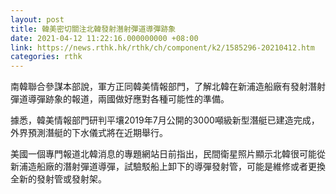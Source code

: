 ```yaml
---
layout: post
title: 韓美密切關注北韓發射潛射彈道導彈跡象
date: 2021-04-12 11:22:16.000000000 +08:00
link: https://news.rthk.hk/rthk/ch/component/k2/1585296-20210412.htm
categories: rthk
---
```


南韓聯合參謀本部說，軍方正同韓美情報部門，了解北韓在新浦造船廠有發射潛射彈道導彈跡象的報道，兩國做好應對各種可能性的準備。

據悉，韓美情報部門研判平壤2019年7月公開的3000噸級新型潛艇已建造完成，外界預測潛艇的下水儀式將在近期舉行。

美國一個專門報道北韓消息的專題網站日前指出，民間衛星照片顯示北韓很可能從新浦造船廠的潛射彈道導彈，試驗駁船上卸下的導彈發射管，可能是維修或者更換全新的發射管或發射架。
